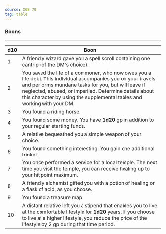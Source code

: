 ```yaml
---
source: XGE 70
tag: table
---
```


### Boons
---
|d10|Boon|
|----|------------|
|1|A friendly wizard gave you a spell scroll containing one cantrip (of the DM's choice).|
|2|You saved the life of a commoner, who now owes you a life debt. This individual accompanies you on your travels and performs mundane tasks for you, but will leave if neglected, abused, or imperiled. Determine details about this character by using the supplemental tables and working with your DM.|
|3|You found a riding horse.|
|4|You found some money. You have **1d20** gp in addition to your regular starting funds.|
|5|A relative bequeathed you a simple weapon of your choice.|
|6|You found something interesting. You gain one additional trinket.|
|7|You once performed a service for a local temple. The next time you visit the temple, you can receive healing up to your hit point maximum.|
|8|A friendly alchemist gifted you with a potion of healing or a flask of acid, as you choose.|
|9|You found a treasure map.|
|10|A distant relative left you a stipend that enables you to live at the comfortable lifestyle for **1d20** years. If you choose to live at a higher lifestyle, you reduce the price of the lifestyle by 2 gp during that time period.|
